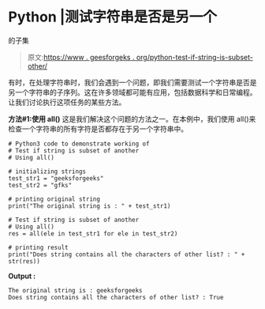 # Python |测试字符串是否是另一个

的子集

> 原文:[https://www . geesforgeks . org/python-test-if-string-is-subset-other/](https://www.geeksforgeeks.org/python-test-if-string-is-subset-of-another/)

有时，在处理字符串时，我们会遇到一个问题，即我们需要测试一个字符串是否是另一个字符串的子序列。这在许多领域都可能有应用，包括数据科学和日常编程。让我们讨论执行这项任务的某些方法。

**方法#1:使用 all()**
这是我们解决这个问题的方法之一。在本例中，我们使用 all()来检查一个字符串的所有字符是否都存在于另一个字符串中。

```
# Python3 code to demonstrate working of 
# Test if string is subset of another
# Using all()

# initializing strings
test_str1 = "geeksforgeeks"
test_str2 = "gfks"

# printing original string
print("The original string is : " + test_str1)

# Test if string is subset of another
# Using all()
res = all(ele in test_str1 for ele in test_str2)

# printing result 
print("Does string contains all the characters of other list? : " + str(res)) 
```

**Output :**

```
The original string is : geeksforgeeks
Does string contains all the characters of other list? : True

```